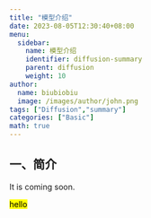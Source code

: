 ```yaml
---
title: "模型介绍"
date: 2023-08-05T12:30:40+08:00
menu:
  sidebar:
    name: 模型介绍
    identifier: diffusion-summary
    parent: diffusion
    weight: 10
author:
  name: biubiobiu
  image: /images/author/john.png
tags: ["Diffusion","summary"]
categories: ["Basic"]
math: true
---
```


## 一、简介

It is coming soon.

<mark>hello</mark>


